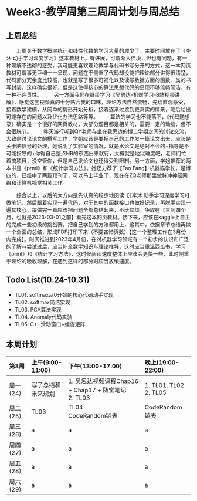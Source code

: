 # Week3-教学周第三周周计划与周总结
## 上周总结
&emsp;&emsp;上周关于数学概率统计和线性代数的学习大量的减少了，主要时间放在了《李沐.动手学习深度学习》这本教材上。有进展，可谓渐入佳境，但也有问题，有一种理解不透彻的感受。我可能更喜欢理论教学与代码书写分开的方式，这一本网页教材可谓事无巨细一一呈现，问题在于侧重了代码却没能把理论部分讲得很清楚，代码部分冗余度比较高，也就是写了很多可视化以及读写数据方面的函数、类的书写封装，这样确实很好，但是这使得核心的算法思想代码的呈现不够流畅简洁，有一种不连贯性。
&emsp;&emsp;另一方面我仍在继续学习《吴恩达-机器学习-B站视频讲解》，感觉这套视频真的十分贴合我的口味，理论方法自然流畅，先给直观感受，接着数学建模，从简单的情形开始分析，接着逐渐过渡到更真实的情景，随后给出可能存在的问题以及优化办法思路等等。
&emsp;&emsp;算法的学习也不能落下，《代码随想录》确实是一个很好的网页教材，大部分题目都是相关的，需要一定的动脑，但不会很脱节。
&emsp;&emsp;昨天游行听到QY老师与坐在我旁边的博二学姐之间的讨论交流，大致是讨论论文的撰写工作，学姐应该是要把自己的工作发一篇论文出去，应该是关于脑信号的处理，她说明了实验室的情况，就是水论文是绝对不会的+指导是不可能指导的+你得自己整点NB的东西出来就行，大概就是地狱难度吧，老师们忙着搞项目，没空管你，但是自己发论文也还得受到限制。另一方面，学姐推荐的两本书是《prml》和《统计学习方法》。她还力荐了【Tao Fang】机器猫学长，是博四的，已经中了两篇顶刊了，可以马上毕业了，现在在ZQ老师那里做脉冲神经网络和计算机视觉相关工作。
<br>

&emsp;&emsp;综合以上，以后的大方向是先认真的稳步地阅读【《李沐.动手学习深度学习》】做笔记，然后跟着实现一遍代码，对于其中的函数接口也做好记录，再脱手实现一遍其核心，每做完一章应该把问题全部总结起来，不厌其烦。争取在【三到四个月，也就是2023-03-01之前】看完这本网页教材。接下来，应该在kaggle上自主的完成一些初级的挑战赛，把自己学到的方法都用上，这其中，依据章节总结再做一个全面的总结，形成PDF打印下来（不要吝惜页数）【这一个整理工作在3月份内完成】。时间推进到2023年4月份，在对机器学习领域有一个初步的认识和广泛的了解与尝试过后，应当补全数学知识与理论推导，这时应当重温西瓜书，学习《prml》和《统计学习方法》，这时候阅读速度整体上应该会更快一些，此时侧重于理论的吸收理解，在遇到这样的部分时应当放缓速度。

## Todo List(10.24-10.31)
* TL01. softmax从0开始的核心代码动手实现
* TL02. softmax简洁实现
* TL03. PCA算法实现
* TL04. Anomaly代码实验
* TL05. C++滑动窗口+螺旋矩阵

## 本周计划

|第3周|上午(9:00-11:00)|下午(13:00-17:00)|晚上(19:00-22:00)|
|:--|:--|:--|:--|
|周一(24)|写了总结和未来规划|1. 吴恩达视频课程Chap16 + Chap17 + 随堂笔记<br>2. TL03|1. TL01, TL02 <br>2. TL05|
|周二(25)|TL03|TL04 <br>CodeRandom链表|CodeRandom链表 <br>|
|周三(26)|a|a|a|
|周四(27)|a|a|a|
|周五(28)|a|a|a|
|周六(29)|a|a|a|



